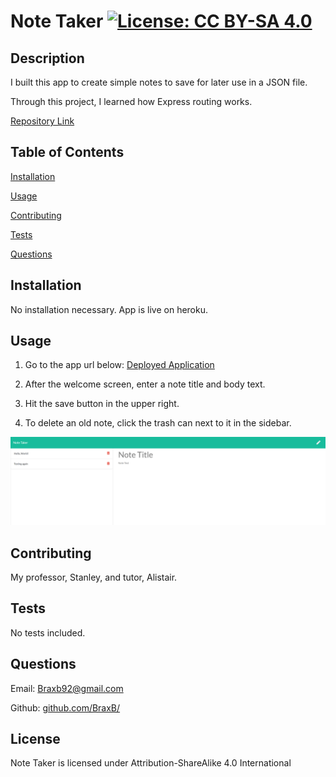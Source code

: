 # Note Taker [![License: CC BY-SA 4.0](https://img.shields.io/badge/License-CC%20BY--SA%204.0-lightgrey.svg)](http://creativecommons.org/licenses/by-sa/4.0/)

## Description

I built this app to create simple notes to save for later use in a JSON file.

Through this project, I learned how Express routing works.

[Repository Link](https://github.com/BraxB/note-taker)

## Table of Contents

[Installation](#Installation)

[Usage](#Usage)

[Contributing](#Contributing)

[Tests](#Tests)

[Questions](#Questions)

## Installation

<a id='Installation'></a>

No installation necessary. App is live on heroku.

## Usage

<a id='Usage'></a>

1. Go to the app url below:
   [Deployed Application](https://secret-lowlands-21898.herokuapp.com/)

2. After the welcome screen, enter a note title and body text.

3. Hit the save button in the upper right.

4. To delete an old note, click the trash can next to it in the sidebar.

![Screenshot of deployed app](Assets\deployedpic.png)

## Contributing

<a id='Contributing'></a>

My professor, Stanley, and tutor, Alistair.

## Tests

<a id='Tests'></a>

No tests included.

## Questions

<a id='Questions'></a>

Email: Braxb92@gmail.com

Github: [github.com/BraxB/](https://github.com/BraxB/)

## License

Note Taker is licensed under Attribution-ShareAlike 4.0 International
